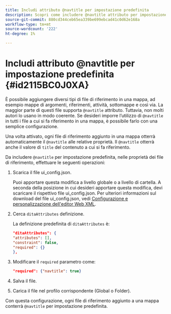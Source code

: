 ```yaml
---
title: Includi attributo @navtitle per impostazione predefinita
description: Scopri come includere @navtitle attributo per impostazione predefinita
source-git-commit: 880cd344ceb65ea339be699ebcad41c0d62e168a
workflow-type: tm+mt
source-wordcount: '222'
ht-degree: 1%

---
```


# Includi attributo @navtitle per impostazione predefinita {#id2115BC0J0XA}

È possibile aggiungere diversi tipi di file di riferimento in una mappa, ad esempio mappe di argomenti, riferimenti, attività, sottomappe e così via. La maggior parte di questi file supporta `@navtitle` attributo. Tuttavia, non molti autori lo usano in modo coerente. Se desideri imporre l’utilizzo di `@navtitle` in tutti i file a cui si fa riferimento in una mappa, è possibile farlo con una semplice configurazione.

Una volta attivato, ogni file di riferimento aggiunto in una mappa otterrà automaticamente il `@navtitle` alle relative proprietà. Il `@navtitle` otterrà anche il valore di `title` del contenuto a cui si fa riferimento.

Da includere `@navtitle` per impostazione predefinita, nelle proprietà dei file di riferimento, effettuare le seguenti operazioni:

1. Scarica il file ui\_config.json.

   Puoi apportare questa modifica a livello globale o a livello di cartella. A seconda della posizione in cui desideri apportare questa modifica, devi scaricare il rispettivo file ui\_config.json. Per ulteriori informazioni sul download del file ui\_config.json, vedi [Configurazione e personalizzazione dell&#39;editor Web XML](conf-folder-level.md#id2065G300O5Z).

1. Cerca `ditaAttributes` definizione.

   La definizione predefinita di `ditaAttributes` è:

   ```json
   "ditaAttributes": {
   "attributes": [],
   "constraint": false,
   "required": {}
   },
   ```

1. Modificare il `required` parametro come:

   ```json
   "required": {"navtitle": true}
   ```

1. Salva il file.

1. Carica il file nel profilo corrispondente \(Global o Folder\).


Con questa configurazione, ogni file di riferimento aggiunto a una mappa conterrà `@navtitle` per impostazione predefinita.
